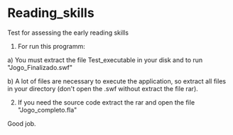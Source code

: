 Reading_skills
==============

Test for assessing the early reading skills

1) For run this programm: 

a) You must extract the file Test_executable in your disk and to run "Jogo_Finalizado.swf"

b) A lot of files are necessary to execute the application, so extract all files in your directory (don't open the .swf without extract the file rar).


2) If you need the source code extract the rar and open the file "Jogo_completo.fla"


Good job.